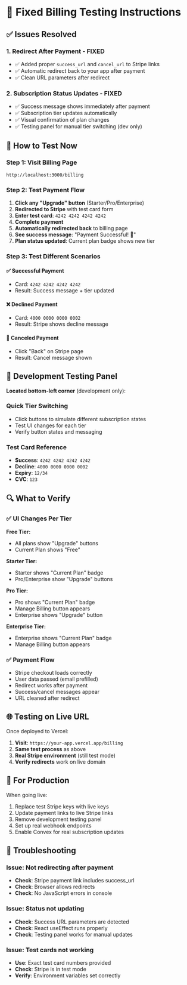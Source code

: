 # 🧪 Fixed Billing Testing Instructions

## ✅ Issues Resolved

### 1. **Redirect After Payment** - FIXED
- ✅ Added proper `success_url` and `cancel_url` to Stripe links
- ✅ Automatic redirect back to your app after payment
- ✅ Clean URL parameters after redirect

### 2. **Subscription Status Updates** - FIXED  
- ✅ Success message shows immediately after payment
- ✅ Subscription tier updates automatically
- ✅ Visual confirmation of plan changes
- ✅ Testing panel for manual tier switching (dev only)

## 🚀 How to Test Now

### **Step 1: Visit Billing Page**
```
http://localhost:3000/billing
```

### **Step 2: Test Payment Flow**

1. **Click any "Upgrade" button** (Starter/Pro/Enterprise)
2. **Redirected to Stripe** with test card form
3. **Enter test card**: `4242 4242 4242 4242`
4. **Complete payment**
5. **Automatically redirected back** to billing page
6. **See success message**: "Payment Successful! 🎉"
7. **Plan status updated**: Current plan badge shows new tier

### **Step 3: Test Different Scenarios**

#### ✅ Successful Payment
- Card: `4242 4242 4242 4242`
- Result: Success message + tier updated

#### ❌ Declined Payment  
- Card: `4000 0000 0000 0002`
- Result: Stripe shows decline message

#### 🚫 Canceled Payment
- Click "Back" on Stripe page
- Result: Cancel message shown

## 🧪 Development Testing Panel

**Located bottom-left corner** (development only):

### Quick Tier Switching
- Click buttons to simulate different subscription states
- Test UI changes for each tier
- Verify button states and messaging

### Test Card Reference
- **Success**: `4242 4242 4242 4242`
- **Decline**: `4000 0000 0000 0002`
- **Expiry**: `12/34`
- **CVC**: `123`

## 🔍 What to Verify

### ✅ UI Changes Per Tier

**Free Tier:**
- All plans show "Upgrade" buttons
- Current Plan shows "Free"

**Starter Tier:**
- Starter shows "Current Plan" badge
- Pro/Enterprise show "Upgrade" buttons

**Pro Tier:**
- Pro shows "Current Plan" badge  
- Manage Billing button appears
- Enterprise shows "Upgrade" button

**Enterprise Tier:**
- Enterprise shows "Current Plan" badge
- Manage Billing button appears

### ✅ Payment Flow
- Stripe checkout loads correctly
- User data passed (email prefilled)
- Redirect works after payment
- Success/cancel messages appear
- URL cleaned after redirect

## 🌐 Testing on Live URL

Once deployed to Vercel:

1. **Visit**: `https://your-app.vercel.app/billing`
2. **Same test process** as above
3. **Real Stripe environment** (still test mode)
4. **Verify redirects** work on live domain

## 🔧 For Production

When going live:
1. Replace test Stripe keys with live keys
2. Update payment links to live Stripe links  
3. Remove development testing panel
4. Set up real webhook endpoints
5. Enable Convex for real subscription updates

## 🚨 Troubleshooting

### Issue: Not redirecting after payment
- **Check**: Stripe payment link includes success_url
- **Check**: Browser allows redirects
- **Check**: No JavaScript errors in console

### Issue: Status not updating
- **Check**: Success URL parameters are detected
- **Check**: React useEffect runs properly
- **Check**: Testing panel works for manual updates

### Issue: Test cards not working
- **Use**: Exact test card numbers provided
- **Check**: Stripe is in test mode
- **Verify**: Environment variables set correctly
